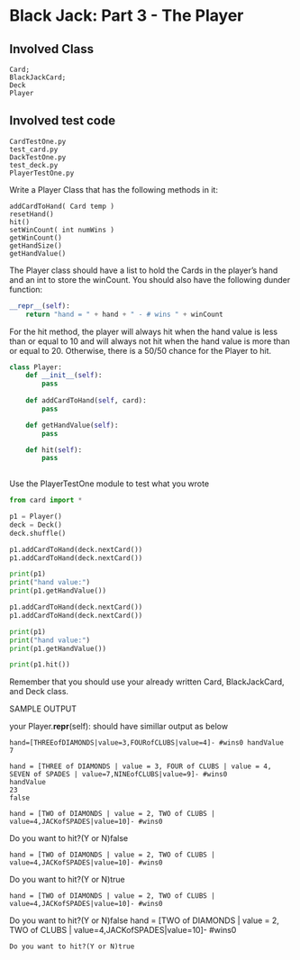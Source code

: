 # Black Jack: Part 3 - The Player

## Involved Class
```
Card; 
BlackJackCard; 
Deck
Player
```

## Involved test code
```
CardTestOne.py
test_card.py
DackTestOne.py
test_deck.py
PlayerTestOne.py
```

Write a Player Class that has the following methods in it:
```
addCardToHand( Card temp )
resetHand()
hit()
setWinCount( int numWins )
getWinCount()
getHandSize()
getHandValue()
```
The Player class should have a list to hold the Cards in the player’s hand and an int to store the winCount. You should also have the following dunder function:

```py
__repr__(self):
    return "hand = " + hand + " - # wins " + winCount
```

For the hit method, the player will always hit when the hand value is less than or equal to 10 and will always not hit when the hand value is more than or equal to 20. Otherwise, there is a 50/50 chance for the Player to hit.
```py
class Player:
    def __init__(self):
        pass
    
    def addCardToHand(self, card):
        pass

    def getHandValue(self):
        pass

    def hit(self):
        pass
    
```

Use the PlayerTestOne module to test what you wrote

```py
from card import *

p1 = Player()
deck = Deck()
deck.shuffle()

p1.addCardToHand(deck.nextCard())
p1.addCardToHand(deck.nextCard())

print(p1)
print("hand value:")
print(p1.getHandValue())

p1.addCardToHand(deck.nextCard())
p1.addCardToHand(deck.nextCard())

print(p1)
print("hand value:")
print(p1.getHandValue())

print(p1.hit())
```

Remember that you should use your already written Card, BlackJackCard, and Deck class.

SAMPLE OUTPUT

your Player.__repr__(self): should have simillar output as below
```
hand=[THREEofDIAMONDS|value=3,FOURofCLUBS|value=4]- #wins0 handValue
7

hand = [THREE of DIAMONDS | value = 3, FOUR of CLUBS | value = 4, SEVEN of SPADES | value=7,NINEofCLUBS|value=9]- #wins0
handValue
23
false

hand = [TWO of DIAMONDS | value = 2, TWO of CLUBS | value=4,JACKofSPADES|value=10]- #wins0
```

Do you want to hit?(Y or N)false

```
hand = [TWO of DIAMONDS | value = 2, TWO of CLUBS | value=4,JACKofSPADES|value=10]- #wins0
```
Do you want to hit?(Y or N)true
```
hand = [TWO of DIAMONDS | value = 2, TWO of CLUBS | value=4,JACKofSPADES|value=10]- #wins0
```
Do you want to hit?(Y or N)false
hand = [TWO of DIAMONDS | value = 2, TWO of CLUBS | value=4,JACKofSPADES|value=10]- #wins0
```
Do you want to hit?(Y or N)true
